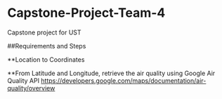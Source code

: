 # Capstone-Project-Team-4
Capstone project for UST 

##Requirements and Steps

**Location to Coordinates

**From Latitude and Longitude, retrieve the air quality using Google Air Quality API
https://developers.google.com/maps/documentation/air-quality/overview



